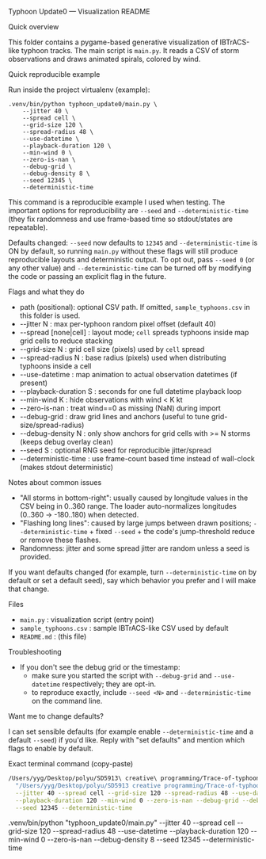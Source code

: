 Typhoon Update0 — Visualization README

Quick overview

This folder contains a pygame-based generative visualization of IBTrACS-like typhoon tracks.
The main script is `main.py`. It reads a CSV of storm observations and draws animated spirals, colored by wind.

Quick reproducible example

Run inside the project virtualenv (example):

    .venv/bin/python typhoon_update0/main.py \
        --jitter 40 \
        --spread cell \
        --grid-size 120 \
        --spread-radius 48 \
        --use-datetime \
        --playback-duration 120 \
        --min-wind 0 \
        --zero-is-nan \
        --debug-grid \
        --debug-density 8 \
        --seed 12345 \
        --deterministic-time

This command is a reproducible example I used when testing. The important options for reproducibility are `--seed` and `--deterministic-time` (they fix randomness and use frame-based time so stdout/states are repeatable).

Defaults changed: `--seed` now defaults to `12345` and `--deterministic-time` is ON by default, so running `main.py` without these flags will still produce reproducible layouts and deterministic output. To opt out, pass `--seed 0` (or any other value) and `--deterministic-time` can be turned off by modifying the code or passing an explicit flag in the future.

Flags and what they do

- path (positional): optional CSV path. If omitted, `sample_typhoons.csv` in this folder is used.
- --jitter N            : max per-typhoon random pixel offset (default 40)
- --spread [none|cell]  : layout mode; `cell` spreads typhoons inside map grid cells to reduce stacking
- --grid-size N         : grid cell size (pixels) used by `cell` spread
- --spread-radius N     : base radius (pixels) used when distributing typhoons inside a cell
- --use-datetime        : map animation to actual observation datetimes (if present)
- --playback-duration S : seconds for one full datetime playback loop
- --min-wind K          : hide observations with wind < K kt
- --zero-is-nan         : treat wind==0 as missing (NaN) during import
- --debug-grid          : draw grid lines and anchors (useful to tune grid-size/spread-radius)
- --debug-density N     : only show anchors for grid cells with >= N storms (keeps debug overlay clean)
- --seed S              : optional RNG seed for reproducible jitter/spread
- --deterministic-time  : use frame-count based time instead of wall-clock (makes stdout deterministic)

Notes about common issues

- "All storms in bottom-right": usually caused by longitude values in the CSV being in 0..360 range. The loader auto-normalizes longitudes (0..360 -> -180..180) when detected.
- "Flashing long lines": caused by large jumps between drawn positions; `--deterministic-time` + fixed `--seed` + the code's jump-threshold reduce or remove these flashes.
- Randomness: jitter and some spread jitter are random unless a seed is provided.

If you want defaults changed (for example, turn `--deterministic-time` on by default or set a default seed), say which behavior you prefer and I will make that change.

Files

- `main.py`  : visualization script (entry point)
- `sample_typhoons.csv` : sample IBTrACS-like CSV used by default
- `README.md` : (this file)

Troubleshooting

- If you don't see the debug grid or the timestamp:
  - make sure you started the script with `--debug-grid` and `--use-datetime` respectively; they are opt-in.
  - to reproduce exactly, include `--seed <N>` and `--deterministic-time` on the command line.

Want me to change defaults?

I can set sensible defaults (for example enable `--deterministic-time` and a default `--seed`) if you'd like. Reply with "set defaults" and mention which flags to enable by default.

Exact terminal command (copy-paste)

```bash
/Users/yyg/Desktop/polyu/SD5913\ creative\ programming/Trace-of-typhoon/.venv/bin/python \
  "/Users/yyg/Desktop/polyu/SD5913 creative programming/Trace-of-typhoon/typhoon_update0/main.py" \
  --jitter 40 --spread cell --grid-size 120 --spread-radius 48 --use-datetime \
  --playback-duration 120 --min-wind 0 --zero-is-nan --debug-grid --debug-density 8 \
  --seed 12345 --deterministic-time
```
.venv/bin/python "typhoon_update0/main.py" --jitter 40 --spread cell --grid-size 120 --spread-radius 48 --use-datetime --playback-duration 120 --min-wind 0 --zero-is-nan  --debug-density 8 --seed 12345 --deterministic-time